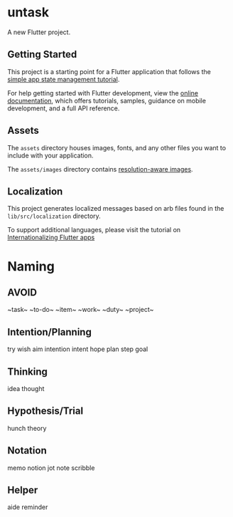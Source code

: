 # untask

A new Flutter project.

## Getting Started

This project is a starting point for a Flutter application that follows the
[simple app state management
tutorial](https://flutter.dev/docs/development/data-and-backend/state-mgmt/simple).

For help getting started with Flutter development, view the
[online documentation](https://flutter.dev/docs), which offers tutorials,
samples, guidance on mobile development, and a full API reference.

## Assets

The `assets` directory houses images, fonts, and any other files you want to
include with your application.

The `assets/images` directory contains [resolution-aware
images](https://flutter.dev/docs/development/ui/assets-and-images#resolution-aware).

## Localization

This project generates localized messages based on arb files found in
the `lib/src/localization` directory.

To support additional languages, please visit the tutorial on
[Internationalizing Flutter
apps](https://flutter.dev/docs/development/accessibility-and-localization/internationalization)

# Naming

## AVOID
~task~
~to-do~
~item~
~work~
~duty~
~project~

## Intention/Planning
try
wish
aim
intention
intent
hope
plan
step
goal

## Thinking
idea
thought

## Hypothesis/Trial
hunch
theory

## Notation
memo
notion
jot
note
scribble

## Helper
aide
reminder
